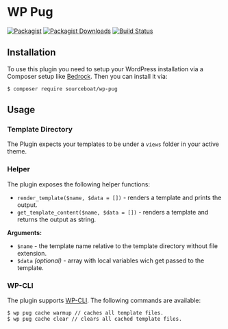 # WP Pug

[![Packagist](https://img.shields.io/packagist/v/sourceboat/wp-pug.svg?style=flat-square)](https://packagist.org/packages/sourceboat/wp-pug)
[![Packagist Downloads](https://img.shields.io/packagist/dt/sourceboat/wp-pug.svg?style=flat-square)](https://packagist.org/packages/sourceboat/wp-pug)
[![Build Status](https://img.shields.io/travis/sourceboat/wp-pug.svg?style=flat-square)](https://travis-ci.org/sourceboat/wp-pug)

## Installation

To use this plugin you need to setup your WordPress installation via a Composer setup like [Bedrock](https://github.com/roots/bedrock). Then you can install it via:

```
$ composer require sourceboat/wp-pug
```

## Usage

### Template Directory

The Plugin expects your templates to be under a `views` folder in your active theme.

### Helper

The plugin exposes the following helper functions:

- `render_template($name, $data = [])` - renders a template and prints the output.
- `get_template_content($name, $data = [])` - renders a template and returns the output as string.

**Arguments:**

- `$name` - the template name relative to the template directory without file extension.
- `$data` *(optional)* - array with local variables wich get passed to the template.


### WP-CLI

The plugin supports [WP-CLI](http://wp-cli.org/). The following commands are available:

```
$ wp pug cache warmup // caches all template files.
$ wp pug cache clear // clears all cached template files.
```
